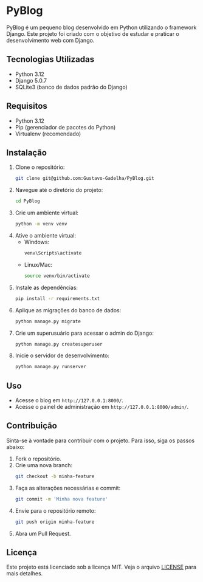 # PyBlog

PyBlog é um pequeno blog desenvolvido em Python utilizando o framework Django. Este projeto foi criado com o objetivo de estudar e praticar o desenvolvimento web com Django.

## Tecnologias Utilizadas

- Python 3.12
- Django 5.0.7
- SQLite3 (banco de dados padrão do Django)

## Requisitos

- Python 3.12
- Pip (gerenciador de pacotes do Python)
- Virtualenv (recomendado)

## Instalação

1. Clone o repositório:
    ```bash
    git clone git@github.com:Gustavo-Gadelha/PyBlog.git
    ```
2. Navegue até o diretório do projeto:
    ```bash
    cd PyBlog
    ```
3. Crie um ambiente virtual:
    ```bash
    python -m venv venv
    ```
4. Ative o ambiente virtual:
    - Windows:
        ```bash
        venv\Scripts\activate
        ```
    - Linux/Mac:
        ```bash
        source venv/bin/activate
        ```
5. Instale as dependências:
    ```bash
    pip install -r requirements.txt
    ```
6. Aplique as migrações do banco de dados:
    ```bash
    python manage.py migrate
    ```
7. Crie um superusuário para acessar o admin do Django:
    ```bash
    python manage.py createsuperuser
    ```
8. Inicie o servidor de desenvolvimento:
    ```bash
    python manage.py runserver
    ```

## Uso

- Acesse o blog em `http://127.0.0.1:8000/`.
- Acesse o painel de administração em `http://127.0.0.1:8000/admin/`.

## Contribuição

Sinta-se à vontade para contribuir com o projeto. Para isso, siga os passos abaixo:

1. Fork o repositório.
2. Crie uma nova branch:
    ```bash
    git checkout -b minha-feature
    ```
3. Faça as alterações necessárias e commit:
    ```bash
    git commit -m 'Minha nova feature'
    ```
4. Envie para o repositório remoto:
    ```bash
    git push origin minha-feature
    ```
5. Abra um Pull Request.

## Licença

Este projeto está licenciado sob a licença MIT. Veja o arquivo [LICENSE](LICENSE) para mais detalhes.
